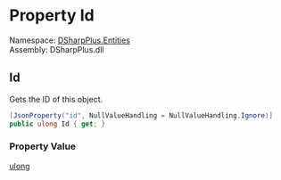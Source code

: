 # Property Id

Namespace: [DSharpPlus.Entities](DSharpPlus.Entities.md)  
Assembly: DSharpPlus.dll

## <a id="DSharpPlus_Entities_SnowflakeObject_Id"></a>Id

Gets the ID of this object.

```csharp
[JsonProperty("id", NullValueHandling = NullValueHandling.Ignore)]
public ulong Id { get; }
```

### Property Value

[ulong](https://learn.microsoft.com/dotnet/api/system.uint64)


